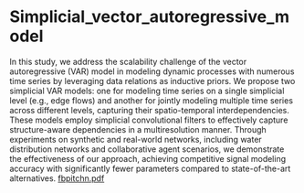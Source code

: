 # Simplicial_vector_autoregressive_model
In this study, we address the scalability challenge of the vector autoregressive (VAR) model in modeling dynamic processes with numerous time series by leveraging data relations as inductive priors. We propose two simplicial VAR models: one for modeling time series on a single simplicial level (e.g., edge flows) and another for jointly modeling multiple time series across different levels, capturing their spatio-temporal interdependencies. These models employ simplicial convolutional filters to effectively capture structure-aware dependencies in a multiresolution manner.  Through experiments on synthetic and real-world networks, including water distribution networks and collaborative agent scenarios, we demonstrate the effectiveness of our approach, achieving competitive signal modeling accuracy with significantly fewer parameters compared to state-of-the-art alternatives.
[fbpitchn.pdf](https://github.com/rohantmoney/Simplicial-vector-autoregressive-model/files/15248495/fbpitchn.pdf)
